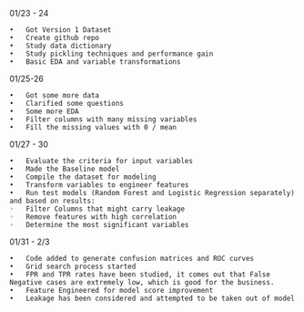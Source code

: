 01/23 - 24

	•	Got Version 1 Dataset
	•	Create github repo
	•	Study data dictionary
	•	Study pickling techniques and performance gain
	•	Basic EDA and variable transformations

01/25-26

	•	Got some more data  
	•	Clarified some questions
	•	Some more EDA
	•	Filter columns with many missing variables
	•	Fill the missing values with 0 / mean 

01/27 - 30

	•	Evaluate the criteria for input variables
	•	Made the Baseline model
	•	Compile the dataset for modeling
	•	Transform variables to engineer features
	•	Run test models (Random Forest and Logistic Regression separately) and based on results:
	◦	Filter Columns that might carry leakage
	◦	Remove features with high correlation
	◦	Determine the most significant variables

01/31 - 2/3

	•	Code added to generate confusion matrices and ROC curves
	•	Grid search process started
	•	FPR and TPR rates have been studied, it comes out that False Negative cases are extremely low, which is good for the business.
	•	Feature Engineered for model score improvement
	•	Leakage has been considered and attempted to be taken out of model
